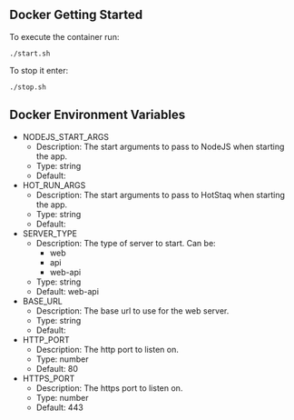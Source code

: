 ## Docker Getting Started
To execute the container run:
```console
./start.sh
```

To stop it enter:
```console
./stop.sh
```

## Docker Environment Variables
* NODEJS_START_ARGS
    * Description: The start arguments to pass to NodeJS when starting the app.
    * Type: string
    * Default:
* HOT_RUN_ARGS
    * Description: The start arguments to pass to HotStaq when starting the app.
    * Type: string
    * Default:
* SERVER_TYPE
    * Description: The type of server to start. Can be:
        * web
        * api
        * web-api
    * Type: string
    * Default: web-api
* BASE_URL
    * Description: The base url to use for the web server.
    * Type: string
    * Default:
* HTTP_PORT
    * Description: The http port to listen on.
    * Type: number
    * Default: 80
* HTTPS_PORT
    * Description: The https port to listen on.
    * Type: number
    * Default: 443